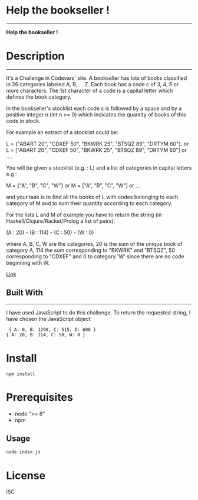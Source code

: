 
# **Help the bookseller !**
---  
 **Help the bookseller !**
 
 # Description
 --- 
 It's a Challenge in Codevars' site. 
 A bookseller has lots of books classified in 26 categories labeled A, B, ... Z. Each book has a code c of 3, 4, 5 or more characters. The 1st character of a code is a capital letter which defines the book category.

In the bookseller's stocklist each code c is followed by a space and by a positive integer n (int n >= 0) which indicates the quantity of books of this code in stock.

For example an extract of a stocklist could be:

L = {"ABART 20", "CDXEF 50", "BKWRK 25", "BTSQZ 89", "DRTYM 60"}.
or
L = ["ABART 20", "CDXEF 50", "BKWRK 25", "BTSQZ 89", "DRTYM 60"] or ....

You will be given a stocklist (e.g. : L) and a list of categories in capital letters e.g :

M = {"A", "B", "C", "W"} 
or
M = ["A", "B", "C", "W"] or ...

and your task is to find all the books of L with codes belonging to each category of M and to sum their quantity according to each category.

For the lists L and M of example you have to return the string (in Haskell/Clojure/Racket/Prolog a list of pairs):

(A : 20) - (B : 114) - (C : 50) - (W : 0)

where A, B, C, W are the categories, 20 is the sum of the unique book of category A, 114 the sum corresponding to "BKWRK" and "BTSQZ", 50 corresponding to "CDXEF" and 0 to category 'W' since there are no code beginning with W.

[Link](https://www.codewars.com/kata/54dc6f5a224c26032800005c/train/javascript) 


 ## Built With
 --- 

I have used JavaScript to do this challenge. To return the requested string, I have chosen the JavaScript object: 
```
 { A: 0, B: 1290, C: 515, D: 600 }
{ A: 20, B: 114, C: 50, W: 0 }
```

# Install
```
npm install
```

# Prerequisites
- node ">= 8"
- npm

## Usage

```
node index.js
```

# License

ISC
